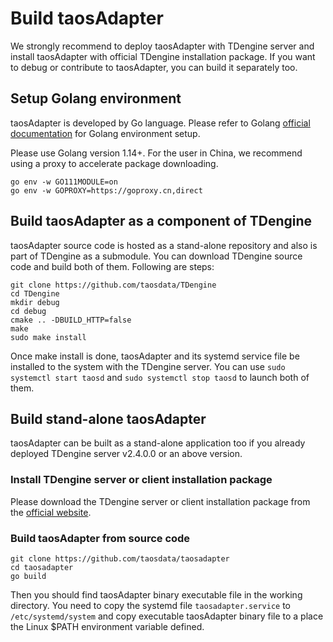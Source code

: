 
# Build taosAdapter

We strongly recommend to deploy taosAdapter with TDengine server and install taosAdapter with official TDengine installation package. If you want to debug or contribute to taosAdapter, you can build it separately too.

## Setup Golang environment

taosAdapter is developed by Go language. Please refer to Golang [official documentation](https://go.dev/learn/) for Golang environment setup.

Please use Golang version 1.14+. For the user in China, we recommend using a proxy to accelerate package downloading.

```shell
go env -w GO111MODULE=on
go env -w GOPROXY=https://goproxy.cn,direct
```

## Build taosAdapter as a component of TDengine

taosAdapter source code is hosted as a stand-alone repository and also is part of TDengine as a submodule. You can download TDengine source code and build both of them. Following are steps:

```shell
git clone https://github.com/taosdata/TDengine
cd TDengine
mkdir debug
cd debug
cmake .. -DBUILD_HTTP=false
make
sudo make install
```

Once make install is done, taosAdapter and its systemd service file be installed to the system with the TDengine server. You can use `sudo systemctl start taosd` and `sudo systemctl stop taosd` to launch both of them.

## Build stand-alone taosAdapter

taosAdapter can be built as a stand-alone application too if you already deployed TDengine server v2.4.0.0 or an above version.

### Install TDengine server or client installation package

Please download the TDengine server or client installation package from the [official website](https://www.taosdata.com/en/all-downloads/).

### Build taosAdapter from source code

```shell
git clone https://github.com/taosdata/taosadapter
cd taosadapter
go build
```

Then you should find taosAdapter binary executable file in the working directory. You need to copy the systemd file `taosadapter.service` to `/etc/systemd/system` and copy executable taosAdapter binary file to a place the Linux $PATH environment variable defined.
